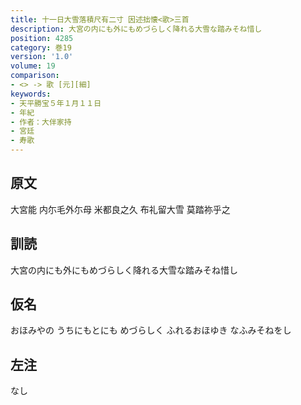 ```yaml
---
title: 十一日大雪落積尺有二寸 因述拙懐<歌>三首
description: 大宮の内にも外にもめづらしく降れる大雪な踏みそね惜し
position: 4285
category: 巻19
version: '1.0'
volume: 19
comparison:
- <> -> 歌 [元][細]
keywords:
- 天平勝宝５年１月１１日
- 年紀
- 作者：大伴家持
- 宮廷
- 寿歌
---
```


## 原文

大宮能 内尓毛外尓母 米都良之久 布礼留大雪 莫踏祢乎之

## 訓読

大宮の内にも外にもめづらしく降れる大雪な踏みそね惜し

## 仮名

おほみやの うちにもとにも めづらしく ふれるおほゆき なふみそねをし

## 左注

なし

